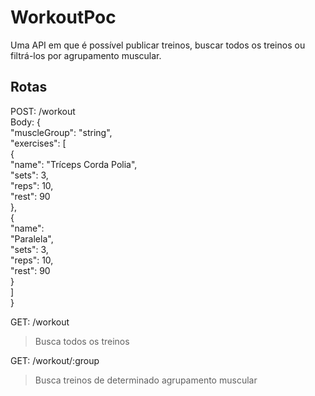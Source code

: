 # WorkoutPoc

Uma API em que é possível publicar treinos, buscar todos os treinos ou filtrá-los por agrupamento muscular.

## Rotas

POST: /workout  
Body: {  
  "muscleGroup": "string",  
  "exercises": [  
    {  
      "name": "Tríceps Corda Polia",  
      "sets": 3,  
      "reps": 10,  
      "rest": 90  
    },  
    {  
      "name":  
      "Paralela",  
      "sets": 3,  
      "reps": 10,  
      "rest": 90  
    }  
  ]  
}

GET: /workout 
> Busca todos os treinos

GET: /workout/:group 
> Busca treinos de determinado agrupamento muscular
